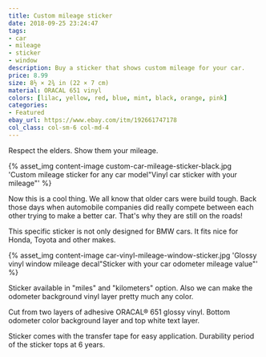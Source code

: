 ```yaml
---
title: Custom mileage sticker
date: 2018-09-25 23:24:47
tags:
- car
- mileage
- sticker
- window
description: Buy a sticker that shows custom mileage for your car.
price: 8.99
size: 8½ × 2¾ in (22 × 7 cm)
material: ORACAL 651 vinyl
colors: [lilac, yellow, red, blue, mint, black, orange, pink]
categories:
- Featured
ebay_url: https://www.ebay.com/itm/192661747178
col_class: col-sm-6 col-md-4
---
```


Respect the elders. Show them your mileage.

<!-- more -->
{% asset_img content-image custom-car-mileage-sticker-black.jpg 'Custom mileage sticker for any car model"Vinyl car sticker with your mileage"' %}

Now this is a cool thing. We all know that older cars were build tough. Back those days when automobile companies did really compete between each other trying to make a better car. That's why they are still on the roads!

This specific sticker is not only designed for BMW cars. It fits nice for Honda, Toyota and other makes.

{% asset_img content-image car-vinyl-mileage-window-sticker.jpg 'Glossy vinyl window mileage decal"Sticker with your car odometer mileage value"' %}

Sticker available in "miles" and "kilometers" option. Also we can make the odometer background vinyl layer pretty much any color.

Cut from two layers of adhesive ORACAL® 651 glossy vinyl. Bottom odometer color background layer and top white text layer.

Sticker comes with the transfer tape for easy application. Durability period of the sticker tops at 6 years.
